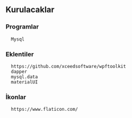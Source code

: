 ## Kurulacaklar ##

### Programlar ###
      Mysql

### Eklentiler ###
      https://github.com/xceedsoftware/wpftoolkit
      dapper
      mysql.data
      materialUI
  
### İkonlar ###
      https://www.flaticon.com/
  
  
